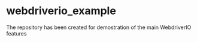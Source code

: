 # webdriverio_example
The repository has been created for demostration of the main WebdriverIO features
